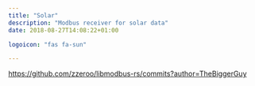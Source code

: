 ```yaml
---
title: "Solar"
description: "Modbus receiver for solar data"
date: 2018-08-27T14:08:22+01:00

logoicon: "fas fa-sun"

---
```


https://github.com/zzeroo/libmodbus-rs/commits?author=TheBiggerGuy
